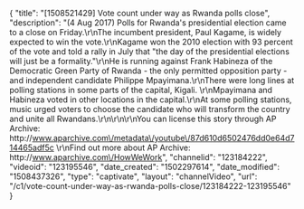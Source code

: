 {
    "title": "[1508521429] Vote count under way as Rwanda polls close",
    "description": "(4 Aug 2017) Polls for Rwanda's presidential election came to a close on Friday.\r\nThe incumbent president, Paul Kagame, is widely expected to win the vote.\r\nKagame won the 2010 election with 93 percent of the vote and told a rally in July that \"the day of the presidential elections will just be a formality.\"\r\nHe is running against Frank Habineza of the Democratic Green Party of Rwanda - the only permitted opposition party - and independent candidate Philippe Mpayimana.\r\nThere were long lines at polling stations in some parts of the capital, Kigali. \r\nMpayimana and Habineza voted in other locations in the capital.\r\nAt some polling stations, music urged voters to choose the candidate who will transform the country and unite all Rwandans.\r\n\r\n\r\nYou can license this story through AP Archive: http:\/\/www.aparchive.com\/metadata\/youtube\/87d610d6502476dd0e64d714465adf5c \r\nFind out more about AP Archive: http:\/\/www.aparchive.com\/HowWeWork",
    "channelid": "123184222",
    "videoid": "123195546",
    "date_created": "1502297614",
    "date_modified": "1508437326",
    "type": "captivate",
    "layout": "channelVideo",
    "url": "\/c1\/vote-count-under-way-as-rwanda-polls-close\/123184222-123195546"
}